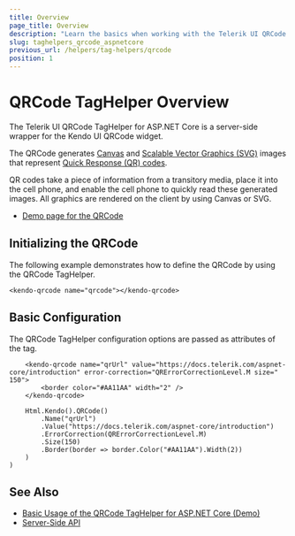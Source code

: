 ```yaml
---
title: Overview
page_title: Overview
description: "Learn the basics when working with the Telerik UI QRCode TagHelper for ASP.NET Core (MVC 6 or ASP.NET Core MVC)."
slug: taghelpers_qrcode_aspnetcore
previous_url: /helpers/tag-helpers/qrcode
position: 1
---
```


# QRCode TagHelper Overview

The Telerik UI QRCode TagHelper for ASP.NET Core is a server-side wrapper for the Kendo UI QRCode widget.

The QRCode generates [Canvas](https://en.wikipedia.org/wiki/Canvas_X) and [Scalable Vector Graphics (SVG)](https://en.wikipedia.org/wiki/Scalable_Vector_Graphics) images that represent [Quick Response (QR) codes](https://en.wikipedia.org/wiki/QR_code).

QR codes take a piece of information from a transitory media, place it into the cell phone, and enable the cell phone to quickly read these generated images. All graphics are rendered on the client by using Canvas or SVG.

* [Demo page for the QRCode](https://demos.telerik.com/aspnet-core/qrcode/tag-helper)

## Initializing the QRCode

The following example demonstrates how to define the QRCode by using the QRCode TagHelper.

    <kendo-qrcode name="qrcode"></kendo-qrcode>

## Basic Configuration

The QRCode TagHelper configuration options are passed as attributes of the tag.

```tagHelper
    <kendo-qrcode name="qrUrl" value="https://docs.telerik.com/aspnet-core/introduction" error-correction="QRErrorCorrectionLevel.M size=" 150">
        <border color="#AA11AA" width="2" />
    </kendo-qrcode>
```
```cshtml
    Html.Kendo().QRCode()
        .Name("qrUrl")
        .Value("https://docs.telerik.com/aspnet-core/introduction")
        .ErrorCorrection(QRErrorCorrectionLevel.M)
        .Size(150)
        .Border(border => border.Color("#AA11AA").Width(2))
    )
)
```

## See Also

* [Basic Usage of the QRCode TagHelper for ASP.NET Core (Demo)](https://demos.telerik.com/aspnet-core/qrcode/tag-helper)
* [Server-Side API](/api/qrcode)
